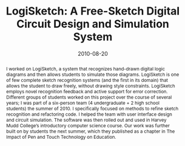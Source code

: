 ---
abstract: |-
  I worked on LogiSketch, a system that recognizes hand-drawn digital logic diagrams and then allows students to simulate those diagrams. LogiSketch is one of few complete sketch recognition systems (and the first in its domain) that allows the student to draw freely, without drawing style constraints. LogiSketch employs novel recognition feedback and active support for error correction. Different groups of students worked on this project over the course of several years; I was part of a six-person team (4 undergraduate + 2 high school students) the summer of 2010. I specifically focused on methods to refine sketch recognition and refactoring code. I helped the team with user interface design and circuit simulation. The software was then rolled out and used in Harvey Mudd College’s introductory computer science course. Our work was further built on by students the next summer, which they published as a chapter in The Impact of Pen and Touch Technology on Education.
authors:
- Kevin Chan
- Lilian de Greef
- Alexa Keizur
- Alice Paul
- Brian Liao
- June Woo Suk
- Christine Alvarado
blurb: |-
   I helped developed software for tablet PCs to recognize and simulate hand-drawn logic circuits as part of a siz-person team. I specifically focused on methods to refine sketch recognition and refactoring code. I helped the team with user interface design and circuit simulation. The software was then rolled out and used in Harvey Mudd College’s introductory computer science course.
caption: ''
date: 2010-08-20
image: '/img/pubs/LogiSketch_image.png'
location: 'Harvey Mudd College'
talkslides: /pdfs/LogiSketch_talk.pdf
thumbnail: '/img/pubs/LogiSketch_thumbnail.png'
title: 'LogiSketch: A Free-Sketch Digital Circuit Design and Simulation System'
year: 2010
---